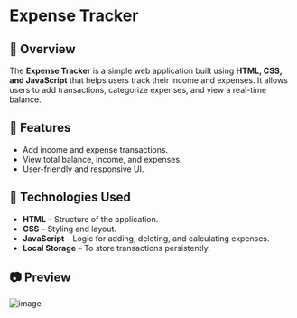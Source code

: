  # Expense Tracker

## 📌 Overview

The **Expense Tracker** is a simple web application built using **HTML, CSS, and JavaScript** that helps users track their income and expenses. It allows users to add transactions, categorize expenses, and view a real-time balance.

## 🎯 Features

- Add income and expense transactions.
- View total balance, income, and expenses.
- User-friendly and responsive UI.

## 🚀 Technologies Used

- **HTML** – Structure of the application.
- **CSS** – Styling and layout.
- **JavaScript** – Logic for adding, deleting, and calculating expenses.
- **Local Storage** – To store transactions persistently.

## 📷 Preview

![image](https://github.com/user-attachments/assets/990de5a1-7bc3-4d67-878f-c523141d9db5)
